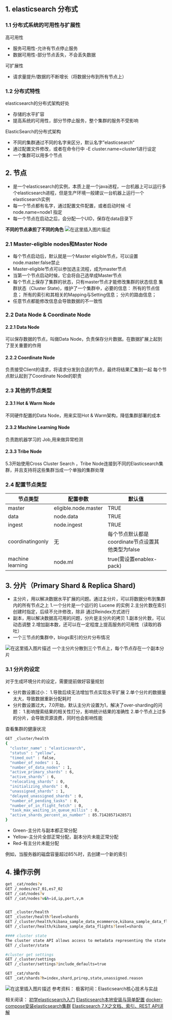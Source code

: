 
## 1. elasticsearch 分布式
### 1.1 分布式系统的可用性与扩展性

高可用性

 - 服务可用性-允许有节点停止服务
 - 数据可用性-部分节点丢失，不会丢失数据

可扩展性

 - 请求量提升/数据的不断增长（将数据分布到所有节点上）

### 1.2 分布式特性

elasticsearch的分布式架构好处

 - 存储的水平扩容
 - 提高系统的可用性，部分节停止服务，整个集群的服务不受影响

ElasticSearch的分布式架构

 - 不同的集群通过不同的名字来区分，默认名字”elasticsearch“
 - 通过配置文件修改，或者在命令行中 -E cluster.name=cluster1进行设定
 - 一个集群可以用多个节点

## 2. 节点

 - 是一个elasticsearch的实例，本质上是一个java进程，一台机器上可以运行多个elasticsearch进程，但是生产环境一般建议一台机器上运行一个elasticsearch实例
 - 每一个节点都有名字，通过配置文件配置，或者启动时候 -E node.name=node1 指定
 - 每一个节点在启动之后，会分配一个UID，保存在data目录下

**不同的节点承担了不同的角色**
![在这里插入图片描述](https://img-blog.csdnimg.cn/20201031193854461.png?x-oss-process=image/watermark,type_ZmFuZ3poZW5naGVpdGk,shadow_10,text_aHR0cHM6Ly9ibG9nLmNzZG4ubmV0L3hpeGloYWhhbGVsZWhlaGU=,size_16,color_FFFFFF,t_70#pic_center)

### 2.1 Master-eligible nodes和Master Node

 - 每个节点启动后，默认就是一个Master eligible节点，可以设置node.master:false禁止
 - Master-eligible节点可以参加选主流程，成为master节点
 - 当第一个节点启动时候，它会将自己选举成Master节点
 - 每个节点上保存了集群的状态，只有master节点才能修改集群的状态信息
 集群状态（Cluster State)，维护了一个集群中，必要的信息：
    所有的节点信息；
    所有的索引和其相关的Mapping与Setting信息；
    分片的路由信息；
 - 任意节点都能修改信息会导致数据的不一致性

### 2.2 Data Node & Coordinate Node

#### 2.2.1 Data Node

可以保存数据的节点，叫做Data Node，负责保存分片数据。在数据扩展上起到了至关重要的作用
#### 2.2.2 Coordinate Node

负责接受Client的请求，将请求分发到合适的节点，最终将结果汇集到一起
每个节点默认起到了Coordinate Node的职责



### 2.3 其他的节点类型
#### 2.3.1 Hot & Warm Node
不同硬件配置的Data Node，用来实现Hot & Warm架构，降低集群部署的成本
#### 2.3.2 Machine Learning Node
负责跑机器学习的 Job,用来做异常检测
#### 2.3.3 Tribe Node
5.3开始使用Cross Cluster Search ，Tribe Node连接到不同的Elasticsearch集群，并且支持将这些集群当成一个单独的集群处理

### 2.4 配置节点类型

| 节点类型              | 配置参数                   | 默认值                              |
|-------------------|------------------------|----------------------------------|
| master            | eligible\.node\.master | TRUE                             |
| data              | node\.data             | TRUE                             |
| ingest            | node\.ingest           | TRUE                             |
| coordinatingonly  | 无                      | 每个节点默认都是coordinate节点设置其他类型为false |
| machine learning  | node\.ml               | true\(需设置enablex\-pack\)         |


## 3. 分片（Primary Shard & Replica Shard)

 - 主分片，用以解决数据水平扩展的问题。通过主分片，可以将数据分布到集群内的所有节点之上
1.一个分片是一个运行的 Lucene 的实例
2.主分片数在索引创建时指定，后续不允许修改，除非 通过Reindex方式进行
 - 副本，用以解决数据高可用的问题，分片是主分片的拷贝
1.副本分片数，可以动态调整
2.增加副本数，还可以在一定程度上提高服务的可用性（读取的吞吐）
 - 一个三节点的集群中，blogs索引的分片分布情况

![在这里插入图片描述](https://img-blog.csdnimg.cn/20201101135836563.png?x-oss-process=image/watermark,type_ZmFuZ3poZW5naGVpdGk,shadow_10,text_aHR0cHM6Ly9ibG9nLmNzZG4ubmV0L3hpeGloYWhhbGVsZWhlaGU=,size_16,color_FFFFFF,t_70#pic_center)
一个主分片分散到三个节点上，每个节点存在一个副本分片
### 3.1 分片的设定

对于生成环境分片的设定，需要提前做好容量规划

 - 分片数设置过小：
1.导致后续无法增加节点实现水平扩展
2.单个分片的数据量太大，导致数据重新分配耗时
 - 分片数设置过大，7.0开始，默认主分片设置为1，解决了over-sharding的问题：
1.影响搜索结果的相关性打分，影响统计结果的准确性
2.单个节点上过多的分片，会导致资源浪费，同时也会影响性能

查看集群的健康状况

```bash
GET _cluster/health
{
  "cluster_name" : "elasticsearch",
  "status" : "yellow",
  "timed_out" : false,
  "number_of_nodes" : 1,
  "number_of_data_nodes" : 1,
  "active_primary_shards" : 6,
  "active_shards" : 6,
  "relocating_shards" : 0,
  "initializing_shards" : 0,
  "unassigned_shards" : 1,
  "delayed_unassigned_shards" : 0,
  "number_of_pending_tasks" : 0,
  "number_of_in_flight_fetch" : 0,
  "task_max_waiting_in_queue_millis" : 0,
  "active_shards_percent_as_number" : 85.71428571428571
}
```

 - Green-主分片与副本都正常分配
 - Yellow-主分片全部正常分配，副本分片未能正常分配
 - Red-有主分片未能分配

例如，当服务器的磁盘容量超过85%时，去创建一个新的索引
## 4. 操作示例

```bash
get _cat/nodes?v
GET /_nodes/es7_01,es7_02
GET /_cat/nodes?v
GET /_cat/nodes?v&h=id,ip,port,v,m


GET _cluster/health
GET _cluster/health?level=shards
GET /_cluster/health/kibana_sample_data_ecommerce,kibana_sample_data_flights
GET /_cluster/health/kibana_sample_data_flights?level=shards

#### cluster state
The cluster state API allows access to metadata representing the state of the whole cluster. This includes information such as
GET /_cluster/state

#cluster get settings
GET /_cluster/settings
GET /_cluster/settings?include_defaults=true

GET _cat/shards
GET _cat/shards?h=index,shard,prirep,state,unassigned.reason
```
![在这里插入图片描述](https://img-blog.csdnimg.cn/20201101152930299.png?x-oss-process=image/watermark,type_ZmFuZ3poZW5naGVpdGk,shadow_10,text_aHR0cHM6Ly9ibG9nLmNzZG4ubmV0L3hpeGloYWhhbGVsZWhlaGU=,size_16,color_FFFFFF,t_70#pic_center)
参考资料：
极客时间：Elasticsearch核心技术与实战

相关阅读：
[初学elasticsearch入门](https://blog.csdn.net/xixihahalelehehe/article/details/109380768)
[Elasticsearch本地安装与简单配置](https://blog.csdn.net/xixihahalelehehe/article/details/109385145)
[docker-compose安装elasticsearch集群](https://blog.csdn.net/xixihahalelehehe/article/details/109389780)
[Elasticsearch 7.X之文档、索引、REST API详解](https://blog.csdn.net/xixihahalelehehe/article/details/109406518)
